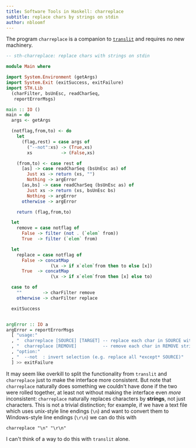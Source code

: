 ```yaml
---
title: Software Tools in Haskell: charreplace
subtitle: replace chars by strings on stdin
author: nbloomf
---
```


The program ``charreplace`` is a companion to [``translit``](/pages/sth/tool/translit.html) and requires no new machinery.


```haskell
-- sth-charreplace: replace chars with strings on stdin

module Main where

import System.Environment (getArgs)
import System.Exit (exitSuccess, exitFailure)
import STH.Lib
  (charFilter, bsUnEsc, readCharSeq,
   reportErrorMsgs)

main :: IO ()
main = do
  args <- getArgs

  (notflag,from,to) <- do
    let
      (flag,rest) = case args of
        ("--not":xs) -> (True,xs)
        xs           -> (False,xs)

    (from,to) <- case rest of
      [as] -> case readCharSeq (bsUnEsc as) of
        Just xs -> return (xs, "")
        Nothing -> argError
      [as,bs] -> case readCharSeq (bsUnEsc as) of
        Just xs -> return (xs, bsUnEsc bs)
        Nothing -> argError
      otherwise -> argError

    return (flag,from,to)

  let
    remove = case notflag of
      False -> filter (not . (`elem` from))
      True  -> filter (`elem` from)

  let
    replace = case notflag of
      False -> concatMap
                 (\x -> if x`elem`from then to else [x])
      True  -> concatMap
                 (\x -> if x`elem`from then [x] else to)

  case to of
    ""        -> charFilter remove
    otherwise -> charFilter replace

  exitSuccess


argError :: IO a
argError = reportErrorMsgs
  [ "usage:"
  , "  charreplace [SOURCE] [TARGET] -- replace each char in SOURCE with TARGET string"
  , "  charreplace [REMOVE]          -- remove each char in REMOVE string"
  , "option:"
  , "  --not  : invert selection (e.g. replace all *except* SOURCE)"
  ] >> exitFailure
```


It may seem like overkill to split the functionality from ``translit`` and ``charreplace`` just to make the interface more consistent. But note that ``charreplace`` naturally does something we couldn't have done if the two were rolled together, at least not without making the interface even *more* inconsistent: ``charreplace`` naturally replaces characters by **strings**, not just characters. This is not a trivial distinction; for example, if we have a text file which uses unix-style line endings (``\n``) and want to convert them to Windows-style line endings (``\r\n``) we can do this with

    charreplace "\n" "\r\n"

I can't think of a way to do this with ``translit`` alone.
